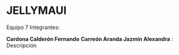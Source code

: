 # JELLYMAUI
 Equipo 7
 Integrantes:

**Cardona Calderón Fernando** 
**Carreón Aranda Jazmin Alexandra** : Descripción
